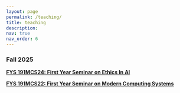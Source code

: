 ```yaml
---
layout: page
permalink: /teaching/
title: teaching
description: 
nav: true
nav_order: 6
---
```


### Fall 2025

**[FYS 191MCS24: First Year Seminar on Ethics In AI](https://sites.google.com/umass.edu/ethicsai-fys-fall25/home)**

**[FYS 191MCS22: First Year Seminar on Modern Computing Systems](https://sites.google.com/umass.edu/systems-fys-fall25/home)**
